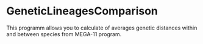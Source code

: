 # GeneticLineagesComparison

This programm allows you to calculate of averages genetic distances within and between species from MEGA-11 program.
